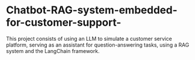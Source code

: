 # Chatbot-RAG-system-embedded-for-customer-support-
This project consists of using an LLM to simulate a customer service platform, serving as an assistant for question-answering tasks, using a RAG system and the LangChain framework.
